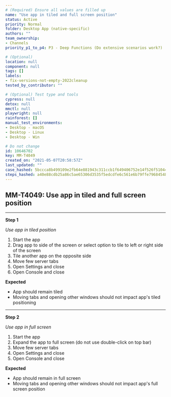 ```yaml
---
# (Required) Ensure all values are filled up
name: "Use app in tiled and full screen position"
status: Active
priority: Normal
folder: Desktop App (native-specific)
authors: ""
team_ownership:
- Channels
priority_p1_to_p4: P3 - Deep Functions (Do extensive scenarios work?)

# (Optional)
location: null
component: null
tags: []
labels:
- fix-versions-not-empty-2022cleanup
tested_by_contributor: ""

# (Optional) Test type and tools
cypress: null
detox: null
mmctl: null
playwright: null
rainforest: []
manual_test_environments:
- Desktop - macOS
- Desktop - Linux
- Desktop - Win

# Do not change
id: 10646702
key: MM-T4049
created_on: "2021-05-07T20:58:57Z"
last_updated: ""
case_hashed: 5bccca8b499109e2fb64e881943c311ccb1f649406752e14f526f5104457e8903cf4ae7b8e07da0b5e6739cd189f834b
steps_hashed: a40e88cdb25a86c5ae65306d3535f5edcdfe6c561e6b79ffe79684548ef45b2002a99fa606bb7448c75594460aa0b38b
---
```


<!-- (Auto-generated) Based on frontmatter's "key" and "name" -->

## MM-T4049: Use app in tiled and full screen position

---

**Step 1**

_Use app in tiled position_

1. Start the app
2. Drag app to side of the screen or select option to tile to left or right side of the screen
3. Tile another app on the opposite side
4. Move few server tabs
5. Open Settings and close
6. Open Console and close

**Expected**

- App should remain tiled
- Moving tabs and opening other windows should not impact app's tiled positioning

---

**Step 2**

_Use app in full screen_

1. Start the app
2. Expand the app to full screen (do not use double-click on top bar)
3. Move few server tabs
4. Open Settings and close
5. Open Console and close

**Expected**

- App should remain in full screen
- Moving tabs and opening other windows should not impact app's full screen position
